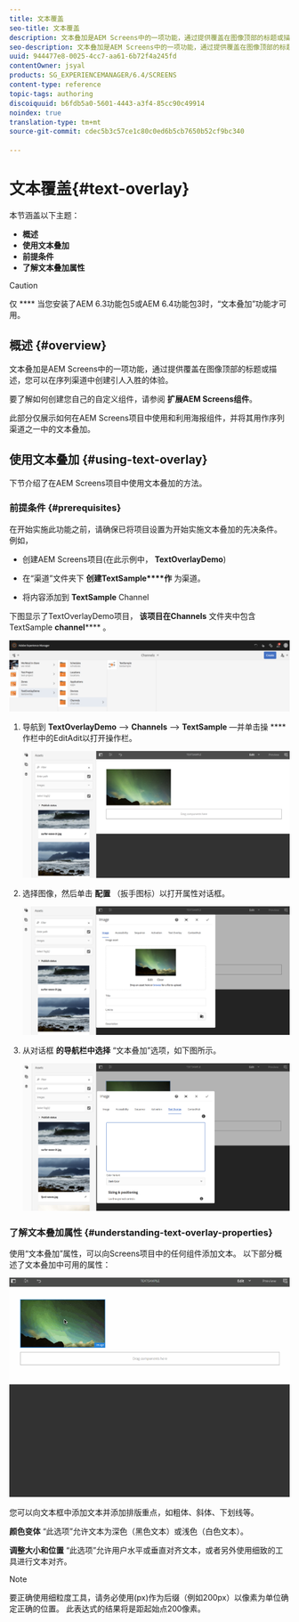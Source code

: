 ```yaml
---
title: 文本覆盖
seo-title: 文本覆盖
description: 文本叠加是AEM Screens中的一项功能，通过提供覆盖在图像顶部的标题或描述，您可以在序列渠道中创建引人入胜的体验。 可查看本页以了解更多信息。
seo-description: 文本叠加是AEM Screens中的一项功能，通过提供覆盖在图像顶部的标题或描述，您可以在序列渠道中创建引人入胜的体验。 可查看本页以了解更多信息。
uuid: 944477e8-0025-4cc7-aa61-6b72f4a245fd
contentOwner: jsyal
products: SG_EXPERIENCEMANAGER/6.4/SCREENS
content-type: reference
topic-tags: authoring
discoiquuid: b6fdb5a0-5601-4443-a3f4-85cc90c49914
noindex: true
translation-type: tm+mt
source-git-commit: cdec5b3c57ce1c80c0ed6b5cb7650b52cf9bc340

---
```



# 文本覆盖{#text-overlay}

本节涵盖以下主题：

* **概述**
* **使用文本叠加**
* **前提条件**
* **了解文本叠加属性**

>[!CAUTION]
>
>仅 **** 当您安装了AEM 6.3功能包5或AEM 6.4功能包3时，“文本叠加”功能才可用。

## 概述 {#overview}

文本叠加是AEM Screens中的一项功能，通过提供覆盖在图像顶部的标题或描述，您可以在序列渠道中创建引人入胜的体验。

要了解如何创建您自己的自定义组件，请参阅 **扩展AEM Screens组件**。

此部分仅展示如何在AEM Screens项目中使用和利用海报组件，并将其用作序列渠道之一中的文本叠加。

## 使用文本叠加 {#using-text-overlay}

下节介绍了在AEM Screens项目中使用文本叠加的方法。

### 前提条件 {#prerequisites}

在开始实施此功能之前，请确保已将项目设置为开始实施文本叠加的先决条件。 例如，

* 创建AEM Screens项目(在此示例中， **TextOverlayDemo**)

* 在“渠道”文件夹下 **创建TextSample****作** 为渠道。

* 将内容添加到 **TextSample** Channel

下图显示了TextOverlayDemo项目， **该项目在Channels** 文件夹中包含TextSample **channel****** 。

![screen_shot_2018-12-16at75908pm](assets/screen_shot_2018-12-16at75908pm.png)

1. 导航到 **TextOverlayDemo** —> **Channels** —> **TextSample** —并单击操 **** 作栏中的EditAdit以打开操作栏。

   ![screen_shot_2018-12-16at80017pm](assets/screen_shot_2018-12-16at80017pm.png)

1. 选择图像，然后单击 **配置** （扳手图标）以打开属性对话框。

   ![screen_shot_2018-12-16at80221pm](assets/screen_shot_2018-12-16at80221pm.png)

1. 从对话框 **的导航栏中选择** “文本叠加”选项，如下图所示。

   ![screen_shot_2018-12-16at80424pm](assets/screen_shot_2018-12-16at80424pm.png)

### 了解文本叠加属性 {#understanding-text-overlay-properties}

使用“文本叠加”属性，可以向Screens项目中的任何组件添加文本。 以下部分概述了文本叠加中可用的属性：

![text](assets/text.gif)

您可以向文本框中添加文本并添加排版重点，如粗体、斜体、下划线等。

**颜色变体** “此选项”允许文本为深色（黑色文本）或浅色（白色文本）。

**调整大小和位置** “此选项”允许用户水平或垂直对齐文本，或者另外使用细致的工具进行文本对齐。

>[!NOTE]
>
>要正确使用细粒度工具，请务必使用(px)作为后缀（例如200px）以像素为单位确定正确的位置。 此表达式的结果将是距起始点200像素。

